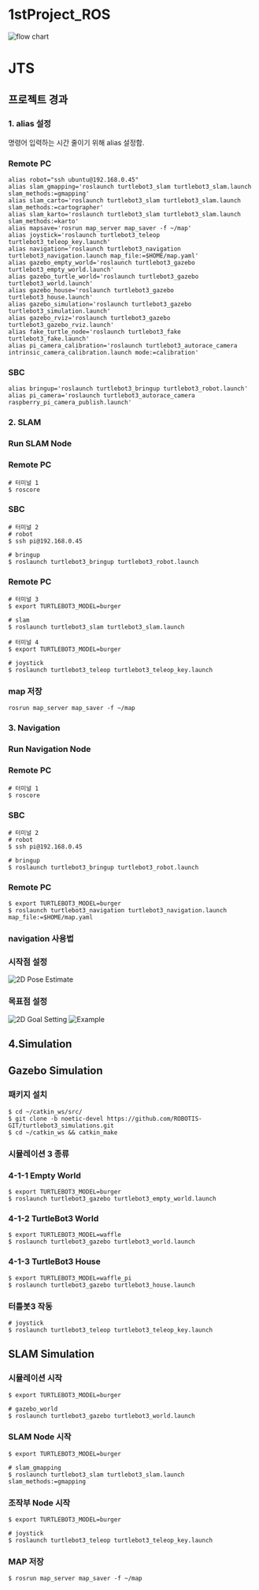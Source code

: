 # 1stProject_ROS
![flow chart](https://user-images.githubusercontent.com/61238033/147212101-818e5f6f-77fc-419c-ad1f-c0022275a7ad.png)

# JTS
## 프로젝트 경과
### 1. alias 설정
명령어 입력하는 시간 줄이기 위해 alias 설정함.

### Remote PC
```
alias robot="ssh ubuntu@192.168.0.45"
alias slam_gmapping='roslaunch turtlebot3_slam turtlebot3_slam.launch slam_methods:=gmapping'
alias slam_carto='roslaunch turtlebot3_slam turtlebot3_slam.launch slam_methods:=cartographer'
alias slam_karto='roslaunch turtlebot3_slam turtlebot3_slam.launch slam_methods:=karto'
alias mapsave='rosrun map_server map_saver -f ~/map'
alias joystick='roslaunch turtlebot3_teleop turtlebot3_teleop_key.launch'
alias navigation='roslaunch turtlebot3_navigation turtlebot3_navigation.launch map_file:=$HOME/map.yaml'
alias gazebo_empty_world='roslaunch turtlebot3_gazebo turtlebot3_empty_world.launch'
alias gazebo_turtle_world='roslaunch turtlebot3_gazebo turtlebot3_world.launch'
alias gazebo_house='roslaunch turtlebot3_gazebo turtlebot3_house.launch'
alias gazebo_simulation='roslaunch turtlebot3_gazebo turtlebot3_simulation.launch'
alias gazebo_rviz='roslaunch turtlebot3_gazebo turtlebot3_gazebo_rviz.launch'
alias fake_turtle_node='roslaunch turtlebot3_fake turtlebot3_fake.launch'
alias pi_camera_calibration='roslaunch turtlebot3_autorace_camera intrinsic_camera_calibration.launch mode:=calibration'
```

### SBC
```
alias bringup='roslaunch turtlebot3_bringup turtlebot3_robot.launch'
alias pi_camera='roslaunch turtlebot3_autorace_camera raspberry_pi_camera_publish.launch'
```
### 2. SLAM
### Run SLAM Node
### Remote PC
```
# 터미널 1
$ roscore
```
### SBC
```
# 터미널 2
# robot
$ ssh pi@192.168.0.45

# bringup
$ roslaunch turtlebot3_bringup turtlebot3_robot.launch
```
### Remote PC
```
# 터미널 3
$ export TURTLEBOT3_MODEL=burger

# slam
$ roslaunch turtlebot3_slam turtlebot3_slam.launch
```
```
# 터미널 4
$ export TURTLEBOT3_MODEL=burger

# joystick
$ roslaunch turtlebot3_teleop turtlebot3_teleop_key.launch
```
### map 저장
```
rosrun map_server map_saver -f ~/map
```

### 3. Navigation
### Run Navigation Node
### Remote PC
```
# 터미널 1
$ roscore
```
### SBC
```
# 터미널 2
# robot
$ ssh pi@192.168.0.45

# bringup
$ roslaunch turtlebot3_bringup turtlebot3_robot.launch
```

### Remote PC
```
$ export TURTLEBOT3_MODEL=burger
$ roslaunch turtlebot3_navigation turtlebot3_navigation.launch map_file:=$HOME/map.yaml
```

### navigation 사용법
### 시작점 설정
![2D Pose Estimate](https://emanual.robotis.com/assets/images/platform/turtlebot3/navigation/2d_pose_button.png)

### 목표점 설정
![2D Goal Setting](https://emanual.robotis.com/assets/images/platform/turtlebot3/navigation/2d_nav_goal_button.png)
![Example](https://emanual.robotis.com/assets/images/platform/turtlebot3/navigation/2d_nav_goal.png)

## 4.Simulation
## Gazebo Simulation
### 패키지 설치
```
$ cd ~/catkin_ws/src/
$ git clone -b noetic-devel https://github.com/ROBOTIS-GIT/turtlebot3_simulations.git
$ cd ~/catkin_ws && catkin_make
```

### 시뮬레이션 3 종류
### 4-1-1 Empty World
```
$ export TURTLEBOT3_MODEL=burger
$ roslaunch turtlebot3_gazebo turtlebot3_empty_world.launch
```
### 4-1-2 TurtleBot3 World
```
$ export TURTLEBOT3_MODEL=waffle
$ roslaunch turtlebot3_gazebo turtlebot3_world.launch
```
### 4-1-3 TurtleBot3 House
```
$ export TURTLEBOT3_MODEL=waffle_pi
$ roslaunch turtlebot3_gazebo turtlebot3_house.launch
```

### 터틀봇3 작동
```
# joystick
$ roslaunch turtlebot3_teleop turtlebot3_teleop_key.launch
```

## SLAM Simulation
### 시뮬레이션 시작
```
$ export TURTLEBOT3_MODEL=burger

# gazebo_world
$ roslaunch turtlebot3_gazebo turtlebot3_world.launch
```

### SLAM Node 시작
```
$ export TURTLEBOT3_MODEL=burger

# slam_gmapping
$ roslaunch turtlebot3_slam turtlebot3_slam.launch slam_methods:=gmapping
```

### 조작부 Node 시작
```
$ export TURTLEBOT3_MODEL=burger

# joystick
$ roslaunch turtlebot3_teleop turtlebot3_teleop_key.launch
```

### MAP 저장
```
$ rosrun map_server map_saver -f ~/map
```